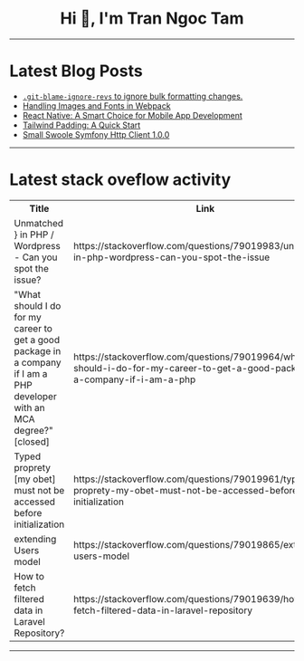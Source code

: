 <h1 align="center">Hi 👋, I'm Tran Ngoc Tam</h1>

---

# Latest Blog Posts 
<!-- BLOG-POST-LIST:START -->
- [`.git-blame-ignore-revs` to ignore bulk formatting changes.](https://dev.to/thinkthroo/git-blame-ignore-revs-to-ignore-bulk-formatting-changes-5fee)
- [Handling Images and Fonts in Webpack](https://dev.to/orases1/handling-images-and-fonts-in-webpack-3f2a)
- [React Native: A Smart Choice for Mobile App Development](https://dev.to/sambulosenda_40/react-native-a-smart-choice-for-mobile-app-development-273n)
- [Tailwind Padding: A Quick Start](https://dev.to/codeparrot/tailwind-padding-a-quick-start-34n1)
- [Small Swoole Symfony Http Client 1.0.0](https://dev.to/sebk69/small-swoole-symfony-http-client-100-gbn)
<!-- BLOG-POST-LIST:END -->

---

# Latest stack oveflow activity
<table>
  <tr><th>Title</th><th>Link</th></tr>
  <!-- STACKOVERFLOW:START --><tr><td>Unmatched } in PHP / Wordpress - Can you spot the issue?</td><td>https://stackoverflow.com/questions/79019983/unmatched-in-php-wordpress-can-you-spot-the-issue</td></tr><tr><td>&quot;What should I do for my career to get a good package in a company if I am a PHP developer with an MCA degree?&quot; [closed]</td><td>https://stackoverflow.com/questions/79019964/what-should-i-do-for-my-career-to-get-a-good-package-in-a-company-if-i-am-a-php</td></tr><tr><td>Typed proprety [my obet] must not be accessed before initialization</td><td>https://stackoverflow.com/questions/79019961/typed-proprety-my-obet-must-not-be-accessed-before-initialization</td></tr><tr><td>extending Users model</td><td>https://stackoverflow.com/questions/79019865/extending-users-model</td></tr><tr><td>How to fetch filtered data in Laravel Repository?</td><td>https://stackoverflow.com/questions/79019639/how-to-fetch-filtered-data-in-laravel-repository</td></tr><!-- STACKOVERFLOW:END -->
</table>

---


